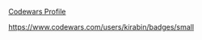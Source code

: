 [Codewars Profile](https://www.codewars.com/users/kirabin)

https://www.codewars.com/users/kirabin/badges/small
